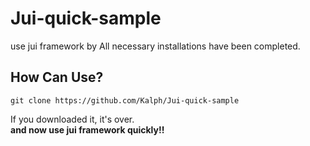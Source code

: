 Jui-quick-sample
====================
use jui framework by All necessary installations have been completed. 

## How Can Use?
```
git clone https://github.com/Kalph/Jui-quick-sample
```
If you downloaded it, it's over.
<br>
<b>and now use jui framework quickly!!</b>
